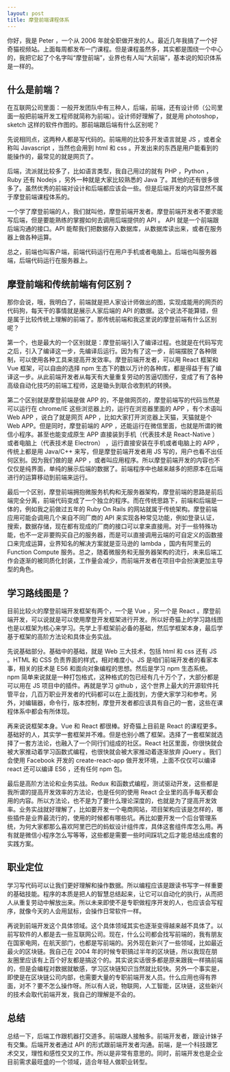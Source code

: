 ```yaml
---
layout: post
title: 摩登前端课程体系
---
```


你好，我是 Peter ，一个从 2006 年就全职做开发的人。最近几年我搞了一个好奇猫视频站。上面每周都发布一门课程。但是课程虽然多，其实都是围绕一个中心的，我把它起了个名字叫“摩登前端”，业界也有人叫“大前端”，基本说的知识体系是一样的。

## 什么是前端？

在互联网公司里面：一般开发团队中有三种人，后端，前端，还有设计师（公司里面一般把前端开发工程师就简称为前端）。设计师好理解了，就是用 photoshop，sketch 这样的软件作图的。那前端跟后端有什么区别呢？

先说相同点，这两种人都是写代码的。前端用的比较多开发语言就是 JS ，或者全称叫 Javascript ，当然也会用到 html 和 css 。开发出来的东西是用户能看到的能操作的，最常见的就是网页了。

后端，流派就比较多了，比如语言类型，我自己用过的就有 PHP ，Python ，Ruby 还有 Nodejs ，另外一种就是大家比较熟悉的 Java 了。其他的还有很多很多了。虽然优秀的前端对设计和后端都应该会一些。但是后端开发的内容显然不属于摩登前端课程体系的。

一个学了摩登前端的人，我们就叫他，摩登前端开发者。摩登前端开发者不要求能写后端，但是要能熟练的掌握如何去调用后端提供的 API 。 API 就是一个前端跟后端沟通的接口。API 能帮我们把数据存入数据库，从数据库读出来，或者在服务器上做各种运算。

总之，前端也叫客户端，前端代码运行在用户手机或者电脑上。后端也叫服务器端，后端代码运行在服务器上。

## 摩登前端和传统前端有何区别？

那你会说，哦，我明白了，前端就是把人家设计师做出的图，实现成能用的网页的代码狗，每天干的事情就是展示人家后端的 API 的数据。这个说法不能算错，但是属于比较传统上理解的前端了。那传统前端和我这里说的摩登前端有什么区别呢？

第一个，也是最大的一个区别就是：摩登前端引入了编译过程。也就是在代码写完之后，引入了编译这一步，先编译后运行。因为有了这一步，前端摆脱了各种限制，可以使用各种工具来提高开发效率。摩登前端开发者，可以用 React 框架和 Vue 框架，可以自由的选择 npm 生态下的数以万计的各种库，都是得益于有了编译这一步。从此前端开发者从每天有大量重复劳动的苦逼切图仔，变成了有了各种高级自动化技巧的前端工程师，这是锄头到联合收割机的转换。

第二个区别就是摩登前端是做 APP 的，不是做网页的，摩登前端写的代码当然是可以运行在 chrome/IE 这些浏览器上的，运行在浏览器里面的 APP ，有个术语叫 Web APP ，说白了就是网页 APP ，比如大家打开浏览器上天猫，天猫就是个 Web APP。但是同时，摩登前端的 APP ，还能运行在微信里面，也就是所谓的微信小程序。甚至也能变成原生 APP 直接装到手机（代表技术是 React-Native ）或者电脑上（代表技术是 Electron） ，运行直接安装在手机或者电脑上的 APP ，传统上都是用 Java/C++ 来写，但是摩登前端开发者用 JS 写的，用户也看不出任何区别。因为我们做的是 APP ，或者叫应用程序。所以摩登前端开发的内容也不仅仅是纯界面，单纯的展示后端的数据了。前端程序中也越来越多的把原本在后端进行的运算移动到前端来运行。

最后一个区别，摩登前端拥抱微服务机构和无服务器架构，摩登前端的思路是前后端完全分离，前端代码变成了一个独立的程序。而在传统思路下，前端和后端是一体的，例如我之前做过五年的 Ruby On Rails 的网站就属于传统架构。摩登前端应用可能会调用几个来自不同厂商的 API 来实现各种常见功能，例如登录认证，搜索，数据存储，现在都有现成的厂商的接口可以拿来直接用。对于一些特殊功能，也不一定非要购买自己的服务器，而是可以直接调用云端的可自定义的函数接口来完成运算，业界知名的解决方案就是亚马逊的 lambda ，国内有阿里云的 Function Compute 服务。总之，随着微服务和无服务器架构的流行，未来后端工作会逐渐的被同质化封装，工作量会减少，而前端开发者在项目中会扮演更加主导型的角色。

## 学习路线图是？

目前比较火的摩登前端开发框架有两个，一个是 Vue ，另一个是 React 。摩登前端开发，可以说就是可以使用摩登开发框架进行开发。所以好奇猫上的学习路线图也是以框架为核心来学习。先学上手框架前必备的基础，然后学框架本身，最后学基于框架的高阶方法论和具体业务实战。

先说基础部分。基础中的基础，就是 Web 三大技术，包括 html 和 css 还有 JS 。HTML 和 CSS 负责界面的样式，相对难度小。JS 是咱们前端开发者的看家本事，相关的技术是 ES6 和面向对象编程的思想。然后是学习 npm 生态系统。npm 简单来说就是一种打包格式，这种格式的包已经有几十万个了，大部分都是可以用在 JS 项目中的插件。再就是学习 github ，这个世界上最大的开源软件托管平台，几百万职业开发者的代码都可以在上面找到，方便大家学习和参考。另外，对编辑器，命令行，版本控制，摩登开发者都应该具有自己的一套，这些在课程体系中都会有所体现。

再来说说框架本身。Vue 和 React 都很棒。好奇猫上目前是 React 的课程更多。基础好的人，其实学一套框架并不难。但是也别小瞧了框架。选择了一套框架就选择了一套方法论，也融入了一个同行们组成的社区。React 社区里面，你很快就会被大家推动着学习函数式编程，也很快就会被大家推动着逐渐放弃 jQuery 。我们会使用 Facebook 开发的 create-react-app 做开发环境，上面不仅仅可以编译 react 还可以编译 ES6 ，还有任何 npm 包。

最后是高阶方法论和业务实战。Redux 和函数式编程，测试驱动开发，这些都是我所谓的提高开发效率的方法论，也是任何的使用 React 企业里的高手每天都会用的内容。所以方法论，也不是为了要什么理论深度的，也就是为了提高开发效率。业务实战就好理解了，比如要开发一个电商网站，项目架构应该是怎样的，哪些插件是业界最流行的，使用的时候都有哪些坑。再比如要开发一个后台管理系统，为何大家都那么喜欢阿里巴巴的蚂蚁设计组件库，具体这套组件库怎么用。再有就是微信小程序怎么写等等，这些都是需要一些时间踩坑之后才能总结出成套的实践方案。

## 职业定位

学习写代码可以让我们更好理解和操作数据。所以编程应该是跟读书写字一样重要的基础技能。程序的本质是把人的智慧总结起来，让它可以自动化的执行，从而把人从重复劳动中解放出来。所以未来即使不是专职做程序开发的人，也应该会写程序，就像今天的人会用鼠标，会操作日常软件一样。

再说到前端开发这个具体领域。这个具体领域其实也逐渐变得越来越不具体了。以前写软件的人都是去一些互联网公司。现在，什么公司都会找写前端的，我有朋友在国家电网，在航天部门，也都是写前端的。另外现在新兴了一些领域，比如最近最火的区块链。我自己在 2004 年的时候专职搞过半年的区块链，所以我现在朋友圈里应该有上百个好友都是搞这个的。其实说实话很多都是原来跟我一样搞前端的，但是会编程对数据就敏感，学习区块链知识当然就比较快。另外一个事实是，即使是在区块链公司内部，也需要大量的专职前端开发人员。什么应用也得有界面，对不？要不怎么操作呀。所以有人说，物联网，人工智能，区块链，这些新兴的技术会取代前端开发，我自己的理解是不会的。

## 总结

总结一下，后端工作跟机器打交道多。前端跟人接触多。前端开发者，跟设计妹子有交集。后端开发者通过 API 的形式跟前端开发者沟通。前端，是一个科技跟艺术交叉，理性和感性交叉的工作。所以是非常有意思的。同时，前端开发也是企业目前需求最旺盛的一个领域，适合年轻人做职业转型。
